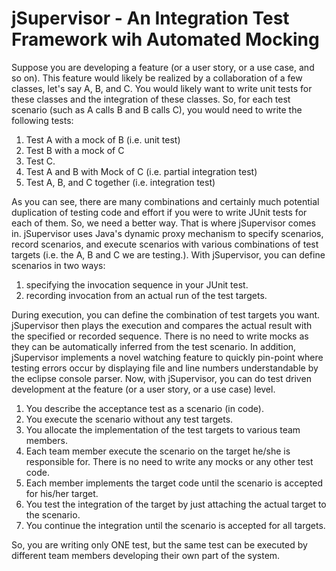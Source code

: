 # jSupervisor - An Integration Test Framework wih Automated Mocking

Suppose you are developing a feature (or a user story, or a use case, and so on). This feature would likely be realized by a collaboration of a few classes, let's say A, B, and C. You would likely want to write unit tests for these classes and the integration of these classes. So, for each test scenario (such as A calls B and B calls C), you would need to write the following tests:

1.    Test A with a mock of B (i.e. unit test)
1.    Test B with a mock of C
1.    Test C.
1.    Test A and B with Mock of C (i.e. partial integration test)
1.    Test A, B, and C together (i.e. integration test) 

As you can see, there are many combinations and certainly much potential duplication of testing code and effort if you were to write JUnit tests for each of them. So, we need a better way. That is where jSupervisor comes in. jSupervisor uses Java's dynamic proxy mechanism to specify scenarios, record scenarios, and execute scenarios with various combinations of test targets (i.e. the A, B and C we are testing.). With jSupervisor, you can define scenarios in two ways:

1.    specifying the invocation sequence in your JUnit test.
1.    recording invocation from an actual run of the test targets. 

During execution, you can define the combination of test targets you want. jSupervisor then plays the execution and compares the actual result with the specified or recorded sequence. There is no need to write mocks as they can be automatically inferred from the test scenario. In addition, jSupervisor implements a novel watching feature to quickly pin-point where testing errors occur by displaying file and line numbers understandable by the eclipse console parser. Now, with jSupervisor, you can do test driven development at the feature (or a user story, or a use case) level.

1.    You describe the acceptance test as a scenario (in code).
1.    You execute the scenario without any test targets.
1.    You allocate the implementation of the test targets to various team members.
1.    Each team member execute the scenario on the target he/she is responsible for. There is no need to write any mocks or any other test code.
1.    Each member implements the target code until the scenario is accepted for his/her target.
1.    You test the integration of the target by just attaching the actual target to the scenario.
1.    You continue the integration until the scenario is accepted for all targets. 

So, you are writing only ONE test, but the same test can be executed by different team members developing their own part of the system. 
